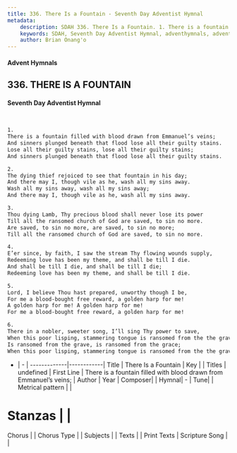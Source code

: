 ```yaml
---
title: 336. There Is a Fountain - Seventh Day Adventist Hymnal
metadata:
    description: SDAH 336. There Is a Fountain. 1. There is a fountain filled with blood drawn from Emmanuel’s veins; And sinners plunged beneath that flood lose all their guilty stains. Lose all their guilty stains, lose all their guilty stains; And sinners plunged beneath that flood lose all their guilty stains.
    keywords: SDAH, Seventh Day Adventist Hymnal, adventhymnals, advent hymnals, There Is a Fountain, There is a fountain filled with blood drawn from Emmanuel’s veins; 
    author: Brian Onang'o
---
```


#### Advent Hymnals
## 336. THERE IS A FOUNTAIN
#### Seventh Day Adventist Hymnal

```txt


1.
There is a fountain filled with blood drawn from Emmanuel’s veins;
And sinners plunged beneath that flood lose all their guilty stains.
Lose all their guilty stains, lose all their guilty stains;
And sinners plunged beneath that flood lose all their guilty stains.

2.
The dying thief rejoiced to see that fountain in his day;
And there may I, though vile as he, wash all my sins away.
Wash all my sins away, wash all my sins away;
And there may I, though vile as he, wash all my sins away.

3.
Thou dying Lamb, Thy precious blood shall never lose its power
Till all the ransomed church of God are saved, to sin no more.
Are saved, to sin no more, are saved, to sin no more;
Till all the ransomed church of God are saved, to sin no more.

4.
E’er since, by faith, I saw the stream Thy flowing wounds supply,
Redeeming love has been my theme, and shall be till I die.
And shall be till I die, and shall be till I die;
Redeeming love has been my theme, and shall be till I die.

5.
Lord, I believe Thou hast prepared, unworthy though I be,
For me a blood-bought free reward, a golden harp for me!
A golden harp for me! A golden harp for me!
For me a blood-bought free reward, a golden harp for me!

6.
There in a nobler, sweeter song, I’ll sing Thy power to save,
When this poor lisping, stammering tongue is ransomed from the the grave.
Is ransomed from the grave, is ransomed from the grace;
When this poor lisping, stammering tongue is ransomed from the the grave.


```

- |   -  |
-------------|------------|
Title | There Is a Fountain |
Key |  |
Titles | undefined |
First Line | There is a fountain filled with blood drawn from Emmanuel’s veins; |
Author | 
Year | 
Composer|  |
Hymnal|  - |
Tune|  |
Metrical pattern | |
# Stanzas |  |
Chorus |  |
Chorus Type |  |
Subjects |  |
Texts |  |
Print Texts | 
Scripture Song |  |
  
